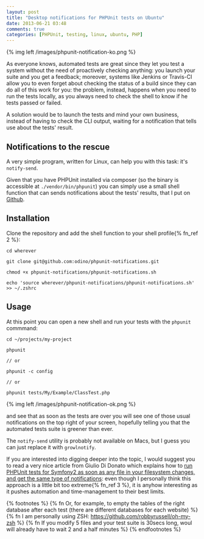 ```yaml
---
layout: post
title: "Desktop notifications for PHPUnit tests on Ubuntu"
date: 2013-06-21 03:48
comments: true
categories: [PHPUnit, testing, linux, ubuntu, PHP]
---
```


{% img left /images/phpunit-notification-ko.png %}

As everyone knows, automated tests are great
since they let you test a system without the need
of proactively checking anything: you launch your suite
and you get a feedback; moreover, systems like Jenkins or Travis-CI allow you
to even forget about checking the status of
a build since they can do all of this work for you:
the problem, instead, happens when you need
to run the tests locally, as you always need to
check the shell to know if he tests passed or failed.

A solution would be to launch the tests and mind
your own business, instead of having to check the CLI
output, waiting for a notification that tells
use about the tests' result.

<!-- more -->

## Notifications to the rescue

A very simple program, written for Linux, can help
you with this task: it's `notify-send`.

Given that you have PHPUnit installed via composer
(so the binary is accessible at `./vendor/bin/phpunit`)
you can simply use a small shell function that can
sends notifications about the tests' results, that I
put on [Github](https://github.com/odino/phpunit-notifications).

## Installation

Clone the repository and add the shell function to your
shell profile{% fn_ref 2 %}:

```
cd wherever

git clone git@github.com:odino/phpunit-notifications.git

chmod +x phpunit-notifications/phpunit-notifications.sh

echo 'source wherever/phpunit-notifications/phpunit-notifications.sh' >> ~/.zshrc
```

## Usage

At this point you can open a new shell and run your tests with
the `phpunit` commmand:

```
cd ~/projects/my-project

phpunit

// or

phpunit -c config

// or

phpunit tests/My/Example/ClassTest.php
```

{% img left /images/phpunit-notification-ok.png %}

and see that as soon as the tests are over you will
see one of those usual notifications on the top right
of your screen, hopefully telling you that the automated
tests suite is greener than ever.

The `notify-send` utility is probably not available on
Macs, but I guess you can just replace it with `growlnotify`.

If you are interested into digging deeper into the topic,
I would suggest you to read a very nice article from
Giulio Di Donato which explains how to [run PHPUnit tests for Symfony2 as soon as any file in your filesystem changes, and get the same type of notifications](http://welcometothebundle.com/automate-test-and-code-inspection-in-php-with-guard-and-symfony2/):
even though I personally think this approach is a little
bit too extreme{% fn_ref 3 %}, it is anyhow interesting as
it pushes automation and time-management to their best limits.

{% footnotes %}
	{% fn Or, for example, to empty the tables of the right database after each test (there are different databases for each website) %}
	{% fn I am personally using ZSH: https://github.com/robbyrussell/oh-my-zsh %}
	{% fn If you modify 5 files and your test suite is 30secs long, woul will already have to wait 2 and a half minutes %}
{% endfootnotes %}

